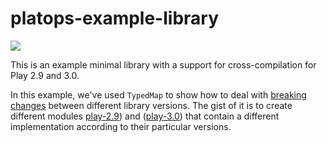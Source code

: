 
# platops-example-library

![](https://img.shields.io/github/v/release/hmrc/platops-example-library)

This is an example minimal library with a support for cross-compilation for Play 2.9 and 3.0.

In this example, we've used `TypedMap` to show how to deal with [breaking changes](https://github.com/playframework/playframework/pull/11672/files) between different library versions.
The gist of it is to create different modules [play-2.9](./build.sbt#L15)) and ([play-3.0](./build.sbt#L21)) that contain a different implementation according to their particular versions.
